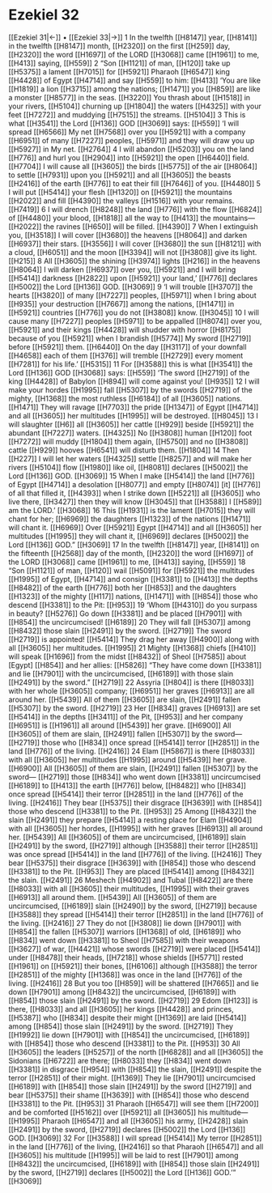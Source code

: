 # Ezekiel 32
[[Ezekiel 31|←]] • [[Ezekiel 33|→]]
1 In the twelfth [[H8147]] year, [[H8141]] in the twelfth [[H8147]] month, [[H2320]] on the first [[H259]] day, [[H2320]] the word [[H1697]] of the LORD [[H3068]] came [[H1961]] to me, [[H413]] saying, [[H559]] 
2 “Son [[H1121]] of man, [[H120]] take up [[H5375]] a lament [[H7015]] for [[H5921]] Pharaoh [[H6547]] king [[H4428]] of Egypt [[H4714]] and say [[H559]] to him: [[H413]] ‘You are like [[H1819]] a lion [[H3715]] among the nations; [[H1471]] you [[H859]] are like a monster [[H8577]] in the seas. [[H3220]] You thrash about [[H1518]] in your rivers, [[H5104]] churning up [[H1804]] the waters [[H4325]] with your feet [[H7272]] and muddying [[H7515]] the streams. [[H5104]] 
3 This is what [[H3541]] the Lord [[H136]] GOD [[H3069]] says: [[H559]] ‘I will spread [[H6566]] My net [[H7568]] over you [[H5921]] with a company [[H6951]] of many [[H7227]] peoples, [[H5971]] and they will draw you up [[H5927]] in My net. [[H2764]] 
4 I will abandon [[H5203]] you on the land [[H776]] and hurl you [[H2904]] into [[H5921]] the open [[H6440]] field. [[H7704]] I will cause all [[H3605]] the birds [[H5775]] of the air [[H8064]] to settle [[H7931]] upon you [[H5921]] and all [[H3605]] the beasts [[H2416]] of the earth [[H776]] to eat their fill [[H7646]] of you. [[H4480]] 
5 I will put [[H5414]] your flesh [[H1320]] on [[H5921]] the mountains [[H2022]] and fill [[H4390]] the valleys [[H1516]] with your remains. [[H7419]] 
6 I will drench [[H8248]] the land [[H776]] with the flow [[H6824]] of [[H4480]] your blood, [[H1818]] all the way to [[H413]] the mountains— [[H2022]] the ravines [[H650]] will be filled. [[H4390]] 
7 When I extinguish you, [[H3518]] I will cover [[H3680]] the heavens [[H8064]] and darken [[H6937]] their stars. [[H3556]] I will cover [[H3680]] the sun [[H8121]] with a cloud, [[H6051]] and the moon [[H3394]] will not [[H3808]] give its light. [[H215]] 
8 All [[H3605]] the shining [[H3974]] lights [[H216]] in the heavens [[H8064]] I will darken [[H6937]] over you, [[H5921]] and I will bring [[H5414]] darkness [[H2822]] upon [[H5921]] your land,’ [[H776]] declares [[H5002]] the Lord [[H136]] GOD. [[H3069]] 
9 ‘I will trouble [[H3707]] the hearts [[H3820]] of many [[H7227]] peoples, [[H5971]] when I bring about [[H935]] your destruction [[H7667]] among the nations, [[H1471]] in [[H5921]] countries [[H776]] you do not [[H3808]] know. [[H3045]] 
10 I will cause many [[H7227]] peoples [[H5971]] to be appalled [[H8074]] over you, [[H5921]] and their kings [[H4428]] will shudder with horror [[H8175]] because of you [[H5921]] when I brandish [[H5774]] My sword [[H2719]] before [[H5921]] them. [[H6440]] On the day [[H3117]] of your downfall [[H4658]] each of them [[H376]] will tremble [[H2729]] every moment [[H7281]] for his life.’ [[H5315]] 
11 For [[H3588]] this is what [[H3541]] the Lord [[H136]] GOD [[H3068]] says: [[H559]] ‘The sword [[H2719]] of the king [[H4428]] of Babylon [[H894]] will come against you! [[H935]] 
12 I will make your hordes [[H1995]] fall [[H5307]] by the swords [[H2719]] of the mighty, [[H1368]] the most ruthless [[H6184]] of all [[H3605]] nations. [[H1471]] They will ravage [[H7703]] the pride [[H1347]] of Egypt [[H4714]] and all [[H3605]] her multitudes [[H1995]] will be destroyed. [[H8045]] 
13 I will slaughter [[H6]] all [[H3605]] her cattle [[H929]] beside [[H5921]] the abundant [[H7227]] waters. [[H4325]] No [[H3808]] human [[H120]] foot [[H7272]] will muddy [[H1804]] them again, [[H5750]] and no [[H3808]] cattle [[H929]] hooves [[H6541]] will disturb them. [[H1804]] 
14 Then [[H227]] I will let her waters [[H4325]] settle [[H8257]] and will make her rivers [[H5104]] flow [[H1980]] like oil, [[H8081]] declares [[H5002]] the Lord [[H136]] GOD. [[H3069]] 
15 When I make [[H5414]] the land [[H776]] of Egypt [[H4714]] a desolation [[H8077]] and empty [[H8074]] [it] [[H776]] of all that filled it, [[H4393]] when I strike down [[H5221]] all [[H3605]] who live there, [[H3427]] then they will know [[H3045]] that [[H3588]] I [[H589]] am the LORD.’ [[H3068]] 
16 This [[H1931]] is the lament [[H7015]] they will chant for her; [[H6969]] the daughters [[H1323]] of the nations [[H1471]] will chant it. [[H6969]] Over [[H5921]] Egypt [[H4714]] and all [[H3605]] her multitudes [[H1995]] they will chant it, [[H6969]] declares [[H5002]] the Lord [[H136]] GOD.” [[H3069]] 
17 In the twelfth [[H8147]] year, [[H8141]] on the fifteenth [[H2568]] day of the month, [[H2320]] the word [[H1697]] of the LORD [[H3068]] came [[H1961]] to me, [[H413]] saying, [[H559]] 
18 “Son [[H1121]] of man, [[H120]] wail [[H5091]] for [[H5921]] the multitudes [[H1995]] of Egypt, [[H4714]] and consign [[H3381]] to [[H413]] the depths [[H8482]] of the earth [[H776]] both her [[H853]] and the daughters [[H1323]] of the mighty [[H117]] nations, [[H1471]] with [[H854]] those who descend [[H3381]] to the Pit: [[H953]] 
19 ‘Whom [[H4310]] do you surpass in beauty? [[H5276]] Go down [[H3381]] and be placed [[H7901]] with [[H854]] the uncircumcised! [[H6189]] 
20 They will fall [[H5307]] among [[H8432]] those slain [[H2491]] by the sword. [[H2719]] The sword [[H2719]] is appointed! [[H5414]] They drag her away [[H4900]] along with all [[H3605]] her multitudes. [[H1995]] 
21 Mighty [[H1368]] chiefs [[H410]] will speak [[H1696]] from the midst [[H8432]] of Sheol [[H7585]] about [Egypt] [[H854]] and her allies: [[H5826]] “They have come down [[H3381]] and lie [[H7901]] with the uncircumcised, [[H6189]] with those slain [[H2491]] by the sword.” [[H2719]] 
22 Assyria [[H804]] is there [[H8033]] with her whole [[H3605]] company; [[H6951]] her graves [[H6913]] are all around her. [[H5439]] All of them [[H3605]] are slain, [[H2491]] fallen [[H5307]] by the sword. [[H2719]] 
23 Her [[H834]] graves [[H6913]] are set [[H5414]] in the depths [[H3411]] of the Pit, [[H953]] and her company [[H6951]] is [[H1961]] all around [[H5439]] her grave. [[H6900]] All [[H3605]] of them are slain, [[H2491]] fallen [[H5307]] by the sword— [[H2719]] those who [[H834]] once spread [[H5414]] terror [[H2851]] in the land [[H776]] of the living. [[H2416]] 
24 Elam [[H5867]] is there [[H8033]] with all [[H3605]] her multitudes [[H1995]] around [[H5439]] her grave. [[H6900]] All [[H3605]] of them are slain, [[H2491]] fallen [[H5307]] by the sword— [[H2719]] those [[H834]] who went down [[H3381]] uncircumcised [[H6189]] to [[H413]] the earth [[H776]] below, [[H8482]] who [[H834]] once spread [[H5414]] their terror [[H2851]] in the land [[H776]] of the living. [[H2416]] They bear [[H5375]] their disgrace [[H3639]] with [[H854]] those who descend [[H3381]] to the Pit. [[H953]] 
25 Among [[H8432]] the slain [[H2491]] they prepare [[H5414]] a resting place for Elam [[H4904]] with all [[H3605]] her hordes, [[H1995]] with her graves [[H6913]] all around her. [[H5439]] All [[H3605]] of them are uncircumcised, [[H6189]] slain [[H2491]] by the sword, [[H2719]] although [[H3588]] their terror [[H2851]] was once spread [[H5414]] in the land [[H776]] of the living. [[H2416]] They bear [[H5375]] their disgrace [[H3639]] with [[H854]] those who descend [[H3381]] to the Pit. [[H953]] They are placed [[H5414]] among [[H8432]] the slain. [[H2491]] 
26 Meshech [[H4902]] and Tubal [[H8422]] are there [[H8033]] with all [[H3605]] their multitudes, [[H1995]] with their graves [[H6913]] all around them. [[H5439]] All [[H3605]] of them are uncircumcised, [[H6189]] slain [[H2490]] by the sword, [[H2719]] because [[H3588]] they spread [[H5414]] their terror [[H2851]] in the land [[H776]] of the living. [[H2416]] 
27 They do not [[H3808]] lie down [[H7901]] with [[H854]] the fallen [[H5307]] warriors [[H1368]] of old, [[H6189]] who [[H834]] went down [[H3381]] to Sheol [[H7585]] with their weapons [[H3627]] of war, [[H4421]] whose swords [[H2719]] were placed [[H5414]] under [[H8478]] their heads, [[H7218]] whose shields [[H5771]] rested [[H1961]] on [[H5921]] their bones, [[H6106]] although [[H3588]] the terror [[H2851]] of the mighty [[H1368]] was once in the land [[H776]] of the living. [[H2416]] 
28 But you too [[H859]] will be shattered [[H7665]] and lie down [[H7901]] among [[H8432]] the uncircumcised, [[H6189]] with [[H854]] those slain [[H2491]] by the sword. [[H2719]] 
29 Edom [[H123]] is there, [[H8033]] and all [[H3605]] her kings [[H4428]] and princes, [[H5387]] who [[H834]] despite their might [[H1369]] are laid [[H5414]] among [[H854]] those slain [[H2491]] by the sword. [[H2719]] They [[H1992]] lie down [[H7901]] with [[H854]] the uncircumcised, [[H6189]] with [[H854]] those who descend [[H3381]] to the Pit. [[H953]] 
30 All [[H3605]] the leaders [[H5257]] of the north [[H6828]] and all [[H3605]] the Sidonians [[H6722]] are there; [[H8033]] they [[H834]] went down [[H3381]] in disgrace [[H954]] with [[H854]] the slain, [[H2491]] despite the terror [[H2851]] of their might. [[H1369]] They lie [[H7901]] uncircumcised [[H6189]] with [[H854]] those slain [[H2491]] by the sword [[H2719]] and bear [[H5375]] their shame [[H3639]] with [[H854]] those who descend [[H3381]] to the Pit. [[H953]] 
31 Pharaoh [[H6547]] will see them [[H7200]] and be comforted [[H5162]] over [[H5921]] all [[H3605]] his multitude— [[H1995]] Pharaoh [[H6547]] and all [[H3605]] his army, [[H2428]] slain [[H2491]] by the sword, [[H2719]] declares [[H5002]] the Lord [[H136]] GOD. [[H3069]] 
32 For [[H3588]] I will spread [[H5414]] My terror [[H2851]] in the land [[H776]] of the living, [[H2416]] so that Pharaoh [[H6547]] and all [[H3605]] his multitude [[H1995]] will be laid to rest [[H7901]] among [[H8432]] the uncircumcised, [[H6189]] with [[H854]] those slain [[H2491]] by the sword, [[H2719]] declares [[H5002]] the Lord [[H136]] GOD.’” [[H3069]] 
